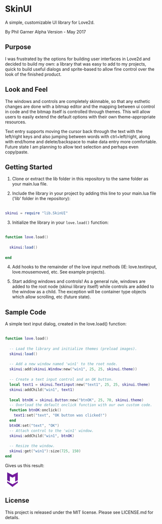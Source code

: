 SkinUI
=========

A simple, customizable UI library for Love2d.

By Phil Garner
Alpha Version - May 2017

## Purpose

I was frustrated by the options for building user interfaces in Love2d and decided to build my own: a library that was easy to add to my projects, quick to build useful dialogs and sprite-based to allow fine control over the look of the finished product.

## Look and Feel

The windows and controls are completely skinnable, so that any esthetic changes are done with a bitmap editor and the mapping between ui control in code and the bitmap itself is controlled through themes.  This will allow users to easily extend the default options with their own theme-appropriate resources.

Text entry supports moving the cursor back through the text with the left/right keys and also jumping between words with ctrl+left/right, along with end/home and delete/backspace to make data entry more comfortable.  Future state I am planning to allow text selection and perhaps even copy/paste.

## Getting Started

1. Clone or extract the lib folder in this repository to the same folder as your main.lua file.

2. Include the library in your project by adding this line to your main.lua file ('lib' folder in the repository):

```lua

skinui = require "lib.SkinUI"

```

3. Initialize the library in your `love.load()` function:

```lua

function love.load()
  
  skinui:load()

end

```

4. Add hooks to the remainder of the love input methods (IE: love.textinput, love.mousemoved, etc.  See example projects).

5. Start adding windows and controls!  As a general rule, windows are added to the root node (skinui library itself) while controls are added to the window as a child.  The exception will be container type objects which allow scrolling, etc (future state).

## Sample Code

A simple text input dialog, created in the love.load() function:

```lua

function love.load()
  
  -- Load the library and initialize themes (preload images).
  skinui:load()
  
  -- Add a new window named 'win1' to the root node.
  skinui:add(skinui.Window:new("win1", 25, 25, skinui.theme))
  
  -- Create a text input control and an OK button.
  local text1 = skinui.Textinput:new("text1", 25, 25, skinui.theme)
  skinui:addChild("win1", text1)
  
  local btnOK = skinui.Button:new("btnOK", 25, 70, skinui.theme)
  -- Overload the default onclick function with our own custom code.
  function btnOK:onclick()
    text1:set("text", "OK button was clicked!")
  end
  btnOK:set("text", "OK")
  -- Attach control to the 'win1' window.
  skinui:addChild("win1", btnOK)

  -- Resize the window.
  skinui:get("win1"):size(725, 150)
end

```

Gives us this result:

![alt text](https://github.com/adam-p/markdown-here/raw/master/src/common/images/icon48.png "Textinput and OK button on a window.")


## License

This project is released under the MIT license. Please see LICENSE.md for details.